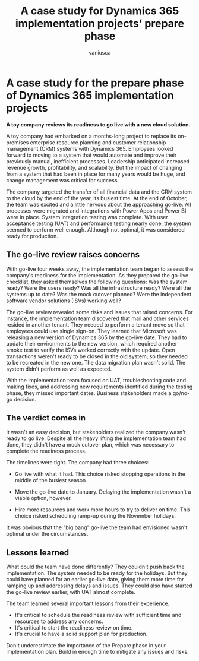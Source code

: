 ﻿---
title: A case study for Dynamics 365 implementation projects’ prepare phase
description: Review the readiness of a toy company to go live with Microsoft Dynamics 365 to learn the importance of the prepare phase in an implementation project.
ms.date: 06/06/2023
ms.topic: conceptual
author: vaniusca
ms.author: vaniaf
ms.custom:
  - ai-gen-docs-bap
  - ai-gen-desc
  - ai-seo-date:08/22/2023
  - bap-template
---

# A case study for the prepare phase of Dynamics 365 implementation projects

**A toy company reviews its readiness to go live with a new cloud solution.**

A toy company had embarked on a months-long project to replace its on-premises enterprise resource planning and customer relationship management (CRM) systems with Dynamics 365. Employees looked forward to moving to a system that would automate and improve their previously manual, inefficient processes. Leadership anticipated increased revenue growth, profitability, and scalability. But the impact of changing from a system that had been in place for many years would be huge, and change management was critical for success.

The company targeted the transfer of all financial data and the CRM system to the cloud by the end of the year, its busiest time. At the end of October, the team was excited and a little nervous about the approaching go-live. All processes were migrated and integrations with Power Apps and Power BI were in place. System integration testing was complete. With user acceptance testing (UAT) and performance testing nearly done, the system seemed to perform well enough. Although not optimal, it was considered ready for production.

## The go-live review raises concerns

With go-live four weeks away, the implementation team began to assess the company's readiness for the implementation. As they prepared the go-live checklist, they asked themselves the following questions: Was the system ready? Were the users ready? Was all the infrastructure ready? Were all the systems up to date? Was the mock cutover planned? Were the independent software vendor solutions (ISVs) working well?

The go-live review revealed some risks and issues that raised concerns. For instance, the implementation team discovered that mail and other services resided in another tenant. They needed to perform a tenant move so that employees could use single sign-on. They learned that Microsoft was releasing a new version of Dynamics 365 by the go-live date. They had to update their environments to the new version, which required another smoke test to verify the ISVs worked correctly with the update. Open transactions weren't ready to be closed in the old system, so they needed to be recreated in the new one. The data migration plan wasn't solid. The system didn't perform as well as expected.

With the implementation team focused on UAT, troubleshooting code and making fixes, and addressing new requirements identified during the testing phase, they missed important dates. Business stakeholders made a go/no-go decision.

## The verdict comes in

It wasn't an easy decision, but stakeholders realized the company wasn't ready to go live. Despite all the heavy lifting the implementation team had done, they didn't have a mock cutover plan, which was necessary to complete the readiness process.

The timelines were tight. The company had three choices:

- Go live with what it had. This choice risked stopping operations in the middle of the busiest season.

- Move the go-live date to January. Delaying the implementation wasn't a viable option, however.  

- Hire more resources and work more hours to try to deliver on time. This choice risked scheduling ramp-up during the November holidays.

It was obvious that the "big bang" go-live the team had envisioned wasn't optimal under the circumstances.

## Lessons learned

What could the team have done differently? They couldn't push back the implementation. The system needed to be ready for the holidays. But they could have planned for an earlier go-live date, giving them more time for ramping up and addressing delays and issues. They could also have started the go-live review earlier, with UAT almost complete.

The team learned several important lessons from their experience.

- It's critical to schedule the readiness review with sufficient time and resources to address any concerns.
- It's critical to start the readiness review on time.
- It's crucial to have a solid support plan for production.

Don't underestimate the importance of the Prepare phase in your implementation plan. Build in enough time to mitigate any issues and risks.
